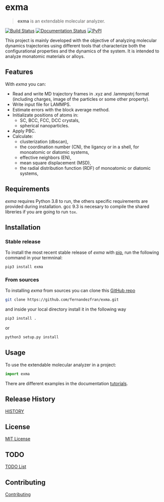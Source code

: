 # exma

> **exma** is an extendable molecular analyzer.

[![Build Status](https://travis-ci.com/fernandezfran/exma.svg?branch=master)](https://travis-ci.com/github/fernandezfran/exma)
[![Documentation Status](https://readthedocs.org/projects/exma/badge/?version=latest)](https://exma.readthedocs.io/en/latest/?badge=latest)
[![PyPI](https://img.shields.io/pypi/v/exma)](https://pypi.org/project/exma/)

This project is mainly developed with the objective of analyzing molecular dynamics trajectories using different tools that characterize both the configurational properties and the dynamics of the system. It is intended to analyze monatomic materials or alloys.


## Features

With _exma_ you can:

* Read and write MD trajectory frames in .xyz and .lammpstrj format (including charges, image of the particles or some other property).
* Write input file for LAMMPS.
* Estimate errors with the block average method.
* Initializate positions of atoms in:
    - SC, BCC, FCC, DCC crystals,
    - spherical nanoparticles.
* Apply PBC.
* Calculate:
    - clusterization (dbscan),
    - the coordination number (CN), the ligancy or in a shell, for monoatomic or diatomic systems,
    - effective neighbors (EN),
    - mean square displacement (MSD),
    - the radial distribution function (RDF) of monoatomic or diatomic systems,


## Requirements

_exma_ requires Python 3.8 to run, the others specific requirements are provided during installation. gcc 9.3 is necesary to compile the shared libreries if you are going to run `tox`.


## Installation

### Stable release

To install the most recent stable release of _exma_ with [pip](https://pip.pypa.io/en/stable/), run the following command in your termninal:

```bash
pip3 install exma
```

### From sources

To installing _exma_ from sources you can clone this [GitHub repo](https://github.com/fernandezfran/exma) 

```bash
git clone https://github.com/fernandezfran/exma.git
```

and inside your local directory install it in the following way 

```bash
pip3 install .
```

or

```bash
python3 setup.py install
```

## Usage

To use the extendable molecular analyzer in a project:

```python
import exma
```

There are different examples in the documentation [tutorials](https://exma.readthedocs.io/en/latest/tutorial.html).

## Release History

[HISTORY](https://github.com/fernandezfran/exma/HISTORY.md)


## License

[MIT License](https://github.com/fernandezfran/exma/blob/master/LICENSE)


## TODO

[TODO List](https://github.com/fernandezfran/exma/TODO.md)


## Contributing

[Contributing](https://github.com/fernandezfran/exma/CONTRIBUTING.md)
